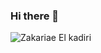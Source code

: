 ### Hi there 👋

![Zakariae El kadiri](https://user-images.githubusercontent.com/624760/97735079-c7f2d780-1ad1-11eb-84b6-52740912a1bc.jpg)

<!--
**rawaha-coder/rawaha-coder** is a ✨ _special_ ✨ repository because its `README.md` (this file) appears on your GitHub profile.

Here are some ideas to get you started:

- 🔭 I’m currently working on ...
- 🌱 I’m currently learning ...
- 👯 I’m looking to collaborate on ...
- 🤔 I’m looking for help with ...
- 💬 Ask me about ...
- 📫 How to reach me: ...
- 😄 Pronouns: ...
- ⚡ Fun fact: ...
-->

